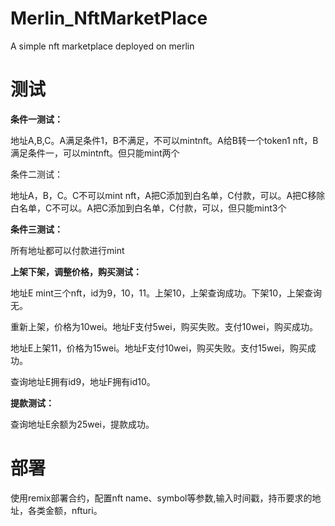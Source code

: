 # Merlin_NftMarketPlace
A simple nft marketplace deployed on merlin

# 测试

**条件一测试：**

地址A,B,C。A满足条件1，B不满足，不可以mintnft。A给B转一个token1 nft，B满足条件一，可以mintnft。但只能mint两个

条件二测试：

地址A，B，C。C不可以mint nft，A把C添加到白名单，C付款，可以。A把C移除白名单，C不可以。A把C添加到白名单，C付款，可以，但只能mint3个

**条件三测试：**

所有地址都可以付款进行mint

**上架下架，调整价格，购买测试：**

地址E mint三个nft，id为9，10，11。上架10，上架查询成功。下架10，上架查询无。

重新上架，价格为10wei。地址F支付5wei，购买失败。支付10wei，购买成功。

地址E上架11，价格为15wei。地址F支付10wei，购买失败。支付15wei，购买成功。

查询地址E拥有id9，地址F拥有id10。

**提款测试：**

查询地址E余额为25wei，提款成功。

# 部署

使用remix部署合约，配置nft name、symbol等参数,输入时间戳，持币要求的地址，各类金额，nfturi。
